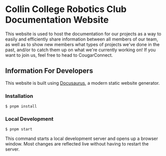 # Collin College Robotics Club Documentation Website

This website is used to host the documentation for our projects as a way to easily and efficiently share information
between all members of our team, as well as to show new members what types of projects we've done in the past, and/or to
catch them up on what we're currently working on! If you want to join us, feel free to head to CougarConnect.

## Information For Developers

This website is built using [Docusaurus](https://docusaurus.io/), a modern static website generator.

### Installation

```
$ pnpm install
```

### Local Development

```
$ pnpm start
```

This command starts a local development server and opens up a browser window. Most changes are reflected live without
having to restart the server.